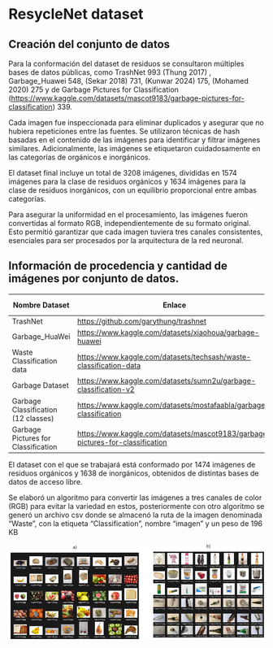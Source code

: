 # ResycleNet dataset

## Creación del conjunto de datos

Para la conformación del dataset de residuos se consultaron múltiples bases de datos públicas, como TrashNet 993 (Thung 2017) , Garbage_Huawei 548, (Sekar 2018) 731, (Kunwar 2024) 175, (Mohamed 2020) 275 y de Garbage Pictures for Classification (https://www.kaggle.com/datasets/mascot9183/garbage-pictures-for-classification) 339.

Cada imagen fue inspeccionada para eliminar duplicados y asegurar que no hubiera repeticiones entre las fuentes. Se utilizaron técnicas de hash basadas en el contenido de las imágenes para identificar y filtrar imágenes similares. Adicionalmente, las imágenes se etiquetaron cuidadosamente en las categorías de orgánicos e inorgánicos.

El dataset final incluye un total de 3208 imágenes, divididas en 1574 imágenes para la clase de residuos orgánicos y 1634 imágenes para la clase de residuos inorgánicos, con un equilibrio proporcional entre ambas categorías.

Para asegurar la uniformidad en el procesamiento, las imágenes fueron convertidas al formato RGB, independientemente de su formato original. Esto permitió garantizar que cada imagen tuviera tres canales consistentes, esenciales para ser procesados por la arquitectura de la red neuronal.

## Información de procedencia y cantidad de imágenes por conjunto de datos.

| Nombre Dataset                      | Enlace                                                                       | Cantidad imágenes |
|-------------------------------------|------------------------------------------------------------------------------|-------------------|
| TrashNet                            | https://github.com/garythung/trashnet                                        |       993         |
| Garbage_HuaWei                      | https://www.kaggle.com/datasets/xiaohoua/garbage-huawei                      |       548         |
| Waste Classification data           |https://www.kaggle.com/datasets/techsash/waste-classification-data            |       731         |
|Garbage Dataset                      |https://www.kaggle.com/datasets/sumn2u/garbage-classification-v2              |       175         |
|Garbage Classification (12 classes)  |https://www.kaggle.com/datasets/mostafaabla/garbage-classification            |       275         |
|Garbage Pictures for Classification  |https://www.kaggle.com/datasets/mascot9183/garbage-pictures-for-classification|       339         |


El dataset con el que se trabajará está conformado por 1474 imágenes de residuos orgánicos y 1638 de inorgánicos, obtenidos de distintas bases de datos de acceso libre.

Se elaboró un algoritmo para convertir las imágenes a tres canales de color (RGB) para evitar la variedad en estos, posteriormente con otro algoritmo se generó un archivo csv donde se almacenó la ruta de la imagen denominada “Waste”, con la etiqueta “Classification”, nombre “imagen” y un peso de 196 KB

![Muestras del conjunto de datos creado para la evaluación de la red propuesta: a) residuos orgánicos, b) residuos inorgánicos](./images/dataset.png)